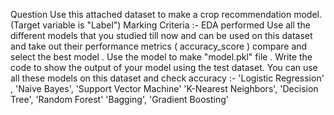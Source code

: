 Question
        Use this attached dataset to make a  crop recommendation model. (Target variable is "Label")
Marking Criteria :-
EDA performed
Use all the different models that you studied till now and can be used on this dataset and take out their performance metrics ( accuracy_score )  compare and select the  best model .
Use the model to make "model.pkl"  file .
Write the code to show the output of your model using the test dataset.
 You can use all these models on this dataset  and check accuracy :-
    'Logistic Regression' ,
    'Naive Bayes',
    'Support Vector Machine'
    'K-Nearest Neighbors',
    'Decision Tree',
    'Random Forest'
    'Bagging',
    'Gradient Boosting'
